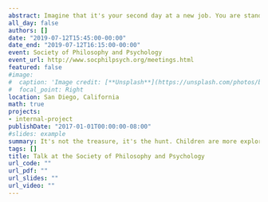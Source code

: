 ```yaml
---
abstract: Imagine that it's your second day at a new job. You are standing at the coffee cart outside your office building, considering the unfamiliar menu. Yesterday you had a cappuccino and enjoyed it; today you must decide whether to get the cappuccino again like yesterday, or try the matcha green tea latte, which you might not like. This is known as an explore-exploit problem, because you must choose between exploiting a familiar option (the cappuccino) or exploiting a new one (the matcha latte).  Such problems arise all the time, Do you buy the same brand of hiking boots you just wore out, or try a new style? Re-watch that Netflix movie that you enjoyed before, or try a new one? Researchers studying the explore-exploit problem in adults have traditionally defined a good decision as one that maximizes payout and minimizes cost. The problem is commonly operationalized in bandit tasks named after the 'one-armed bandit' (i.e., slot machines) found in casinos. In a bandit task, participants decide between two or more bandits, each of which has an unknown rate of reward. The goal of the task is to maximize return by using a combination of exploration and exploitation. Formally, the optimal strategy is to explore the different bandits just long enough to learn which one pays out best, and then switch to exploiting that one (Mehlhorn et al., 2015). Indeed, that’s what most adults do.  The explore-exploit problem has been widely investigated in many different contexts, including reinforcement learning, psychiatric populations, and animal behavior. The present studies asked, What about children? Very few studies have investigated how children approach explore-exploit tasks, and if they approach these tasks with similar strategies as adults do. The key question in this study is whether children follow similar strategies to adults and attempt to maximize payout. If we find that children do not maximize payout, what are the reasons for suboptimal performance? Are children viewing the task in the same way as adults? In Experiment 1, we conduct a simplified version of the bandit task with 159 children. In Experiment 2, we conducted the same bandit task used in Experiment 1 with adults and give them different motives, to learn or to win. In the bandit task, participants were presented with three "Mystery Machines," each with a different proportion of winning and losing balls. Winning balls contained a sticker that the child was allowed to take home;  losing balls contained no sticker. One box dispensed only winning balls, one dispensed only losing balls, and one alternated between winning and losing. Participants made 15 decisions between the machines. In Experiment 1, we found that children didn’t play in a way that maximized payout and explored more than would be optimal. However, children correctly identified the machines with the highest level of payout and overwhelmingly preferred this bandit. We also show that children's exploration is not random. For example, children moved across the bandits from left to right repeatedly, as if they were reading a book.  In Experiment 2, adults played in a way that maximized payout when they were told to maximize payout or were given no explicit instructions. However, when adults were asked to maximize learning, they explore more - like children. Together, these results suggest that children are more interested in exploring than exploiting, and a potential explanation for this is that children are trying to learn as much about the environment as they can. We hypothesize that this is because the optimal time to shift from exploring to exploiting depends on (A) how well you know the environment, and (B) how likely it is that the environment will change. When you don't know the environment well or the environment is likely to change, then more exploring is beneficial because it provides more information about all aspects of the environment (addressing Problem A) and it provides information that may be helpful if something in the environment changes (Problem B.) We hypothesize that children typically are in a situation where (A) is low and (B) is high, so they naturally explore, whereas adults know the environment better and also have fewer years left ahead of them, meaning that the amount of change they must prepare for is lower. Our results are consistent with the idea that children develop flexible knowledge through exploration and broader search (Gopnik et al., 2017). From a child's point of view, the world is constantly changing. It makes sense to prioritize gathering data rather than maximizing immediate payouts.
all_day: false
authors: []
date: "2019-07-12T15:45:00-00:00"
date_end: "2019-07-12T16:15:00-00:00"
event: Society of Philosophy and Psychology
event_url: http://www.socphilpsych.org/meetings.html
featured: false
#image:
#  caption: 'Image credit: [**Unsplash**](https://unsplash.com/photos/bzdhc5b3Bxs)'
#  focal_point: Right
location: San Diego, California
math: true
projects:
- internal-project
publishDate: "2017-01-01T00:00:00-08:00"
#slides: example
summary: It's not the treasure, it's the hunt. Children are more explorative on an explore-exploit task than adults
tags: []
title: Talk at the Society of Philosophy and Psychology
url_code: ""
url_pdf: ""
url_slides: ""
url_video: ""
---
```


